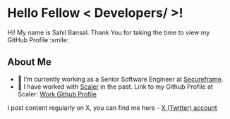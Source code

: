 <h1>
    Hello Fellow < Developers/ >!
</h1>

<p align='center'>
</p>

<div size='20px'>
    Hi! My name is Sahil Bansal. Thank You for taking the time to view my GitHub Profile :smile:
</div>

<h2>
    About Me
</h2>

- 💎 I’m currently working as a Senior Software Engineer at <a href="https://secureframe.com/" target="_blank"/>Secureframe</a>.
- 💎 I have worked with <a href="http://scaler.com/" target="_blank"/> Scaler<a> in the past. Link to my Github Profile at Scaler: <a href="https://github.com/sahilbansal11" target="_blank">Work Github Profile</a>

I post content regularly on X, you can find me here - <a href="https://x.com/sahilbansal11" target="_blank"/> X (Twitter) account
